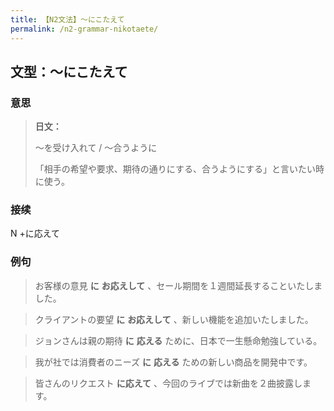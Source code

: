 ```yaml
---
title: 【N2文法】〜にこたえて
permalink: /n2-grammar-nikotaete/
---
```


## 文型：〜にこたえて

### 意思

> **日文：**
> 
> 〜を受け入れて / 〜合うように
> 
> 「相手の希望や要求、期待の通りにする、合うようにする」と言いたい時に使う。


### 接续

N +に応えて

### 例句

> お客様の意見 **に** **お応えして** 、セール期間を１週間延長することいたしました。

> クライアントの要望 **に** **お応えして** 、新しい機能を追加いたしました。

> ジョンさんは親の期待 **に** **応える** ために、日本で一生懸命勉強している。

> 我が社では消費者のニーズ **に** **応える** ための新しい商品を開発中です。

> 皆さんのリクエスト **に応えて** 、今回のライブでは新曲を２曲披露します。

